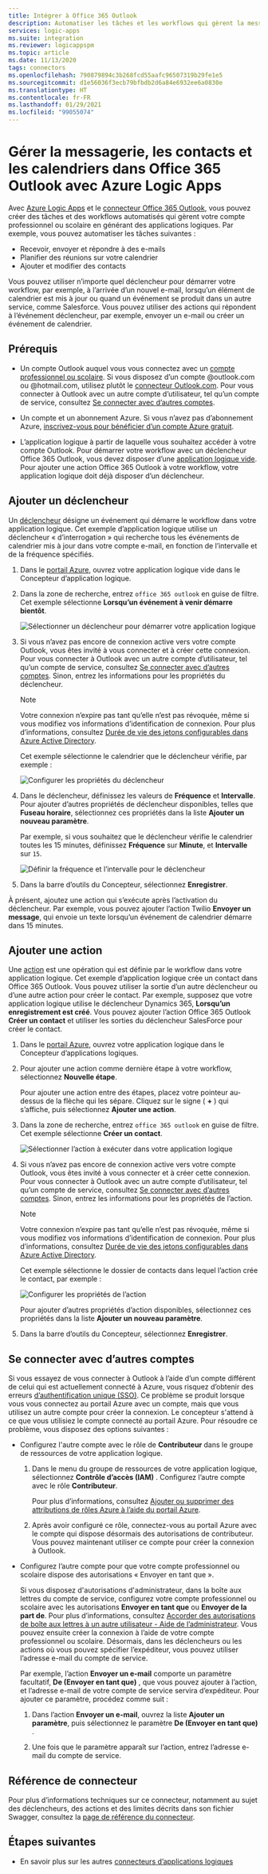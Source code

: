 ```yaml
---
title: Intégrer à Office 365 Outlook
description: Automatiser les tâches et les workflows qui gèrent la messagerie, les contacts et les calendriers dans Office 365 avec Azure Logic Apps
services: logic-apps
ms.suite: integration
ms.reviewer: logicappspm
ms.topic: article
ms.date: 11/13/2020
tags: connectors
ms.openlocfilehash: 790879894c3b268fcd55aafc96507319b29fe1e5
ms.sourcegitcommit: d1e56036f3ecb79bfbdb2d6a84e6932ee6a0830e
ms.translationtype: HT
ms.contentlocale: fr-FR
ms.lasthandoff: 01/29/2021
ms.locfileid: "99055074"
---
```

# <a name="manage-email-contacts-and-calendars-in-office-365-outlook-by-using-azure-logic-apps"></a>Gérer la messagerie, les contacts et les calendriers dans Office 365 Outlook avec Azure Logic Apps

Avec [Azure Logic Apps](../logic-apps/logic-apps-overview.md) et le [connecteur Office 365 Outlook](/connectors/office365connector/), vous pouvez créer des tâches et des workflows automatisés qui gèrent votre compte professionnel ou scolaire en générant des applications logiques. Par exemple, vous pouvez automatiser les tâches suivantes :

* Recevoir, envoyer et répondre à des e-mails
* Planifier des réunions sur votre calendrier
* Ajouter et modifier des contacts

Vous pouvez utiliser n’importe quel déclencheur pour démarrer votre workflow, par exemple, à l’arrivée d’un nouvel e-mail, lorsqu’un élément de calendrier est mis à jour ou quand un événement se produit dans un autre service, comme Salesforce. Vous pouvez utiliser des actions qui répondent à l’événement déclencheur, par exemple, envoyer un e-mail ou créer un événement de calendrier.

## <a name="prerequisites"></a>Prérequis

* Un compte Outlook auquel vous vous connectez avec un [compte professionnel ou scolaire](https://www.office.com/). Si vous disposez d’un compte @outlook.com ou @hotmail.com, utilisez plutôt le [connecteur Outlook.com](../connectors/connectors-create-api-outlook.md). Pour vous connecter à Outlook avec un autre compte d’utilisateur, tel qu’un compte de service, consultez [Se connecter avec d’autres comptes](#connect-using-other-accounts).

* Un compte et un abonnement Azure. Si vous n’avez pas d’abonnement Azure, [inscrivez-vous pour bénéficier d’un compte Azure gratuit](https://azure.microsoft.com/free/?WT.mc_id=A261C142F).

* L’application logique à partir de laquelle vous souhaitez accéder à votre compte Outlook. Pour démarrer votre workflow avec un déclencheur Office 365 Outlook, vous devez disposer d’une [application logique vide](../logic-apps/quickstart-create-first-logic-app-workflow.md). Pour ajouter une action Office 365 Outlook à votre workflow, votre application logique doit déjà disposer d’un déclencheur.

## <a name="add-a-trigger"></a>Ajouter un déclencheur

Un [déclencheur](../logic-apps/logic-apps-overview.md#logic-app-concepts) désigne un événement qui démarre le workflow dans votre application logique. Cet exemple d’application logique utilise un déclencheur « d’interrogation » qui recherche tous les événements de calendrier mis à jour dans votre compte e-mail, en fonction de l’intervalle et de la fréquence spécifiés.

1. Dans le [portail Azure](https://portal.azure.com), ouvrez votre application logique vide dans le Concepteur d’application logique.

1. Dans la zone de recherche, entrez `office 365 outlook` en guise de filtre. Cet exemple sélectionne **Lorsqu’un événement à venir démarre bientôt**.
   
   ![Sélectionner un déclencheur pour démarrer votre application logique](./media/connectors-create-api-office365-outlook/office365-trigger.png)

1. Si vous n’avez pas encore de connexion active vers votre compte Outlook, vous êtes invité à vous connecter et à créer cette connexion. Pour vous connecter à Outlook avec un autre compte d’utilisateur, tel qu’un compte de service, consultez [Se connecter avec d’autres comptes](#connect-using-other-accounts). Sinon, entrez les informations pour les propriétés du déclencheur.

   > [!NOTE]
   > Votre connexion n’expire pas tant qu’elle n’est pas révoquée, même si vous modifiez vos informations d’identification de connexion. Pour plus d’informations, consultez [Durée de vie des jetons configurables dans Azure Active Directory](../active-directory/develop/active-directory-configurable-token-lifetimes.md).

   Cet exemple sélectionne le calendrier que le déclencheur vérifie, par exemple :

   ![Configurer les propriétés du déclencheur](./media/connectors-create-api-office365-outlook/select-calendar.png)

1. Dans le déclencheur, définissez les valeurs de **Fréquence** et **Intervalle**. Pour ajouter d’autres propriétés de déclencheur disponibles, telles que **Fuseau horaire**, sélectionnez ces propriétés dans la liste **Ajouter un nouveau paramètre**.

   Par exemple, si vous souhaitez que le déclencheur vérifie le calendrier toutes les 15 minutes, définissez **Fréquence** sur **Minute**, et **Intervalle** sur `15`. 

   ![Définir la fréquence et l’intervalle pour le déclencheur](./media/connectors-create-api-office365-outlook/calendar-settings.png)

1. Dans la barre d’outils du Concepteur, sélectionnez **Enregistrer**.

À présent, ajoutez une action qui s’exécute après l’activation du déclencheur. Par exemple, vous pouvez ajouter l’action Twilio **Envoyer un message**, qui envoie un texte lorsqu’un événement de calendrier démarre dans 15 minutes.

## <a name="add-an-action"></a>Ajouter une action

Une [action](../logic-apps/logic-apps-overview.md#logic-app-concepts) est une opération qui est définie par le workflow dans votre application logique. Cet exemple d’application logique crée un contact dans Office 365 Outlook. Vous pouvez utiliser la sortie d’un autre déclencheur ou d’une autre action pour créer le contact. Par exemple, supposez que votre application logique utilise le déclencheur Dynamics 365, **Lorsqu’un enregistrement est créé**. Vous pouvez ajouter l’action Office 365 Outlook **Créer un contact** et utiliser les sorties du déclencheur SalesForce pour créer le contact.

1. Dans le [portail Azure](https://portal.azure.com), ouvrez votre application logique dans le Concepteur d’applications logiques.

1. Pour ajouter une action comme dernière étape à votre workflow, sélectionnez **Nouvelle étape**. 

   Pour ajouter une action entre des étapes, placez votre pointeur au-dessus de la flèche qui les sépare. Cliquez sur le signe ( **+** ) qui s’affiche, puis sélectionnez **Ajouter une action**.

1. Dans la zone de recherche, entrez `office 365 outlook` en guise de filtre. Cet exemple sélectionne **Créer un contact**.

   ![Sélectionner l’action à exécuter dans votre application logique](./media/connectors-create-api-office365-outlook/office365-actions.png) 

1. Si vous n’avez pas encore de connexion active vers votre compte Outlook, vous êtes invité à vous connecter et à créer cette connexion. Pour vous connecter à Outlook avec un autre compte d’utilisateur, tel qu’un compte de service, consultez [Se connecter avec d’autres comptes](#connect-using-other-accounts). Sinon, entrez les informations pour les propriétés de l’action.

   > [!NOTE]
   > Votre connexion n’expire pas tant qu’elle n’est pas révoquée, même si vous modifiez vos informations d’identification de connexion. Pour plus d’informations, consultez [Durée de vie des jetons configurables dans Azure Active Directory](../active-directory/develop/active-directory-configurable-token-lifetimes.md).

   Cet exemple sélectionne le dossier de contacts dans lequel l’action crée le contact, par exemple :

   ![Configurer les propriétés de l’action](./media/connectors-create-api-office365-outlook/select-contacts-folder.png)

   Pour ajouter d’autres propriétés d’action disponibles, sélectionnez ces propriétés dans la liste **Ajouter un nouveau paramètre**.

1. Dans la barre d’outils du Concepteur, sélectionnez **Enregistrer**.

<a name="connect-using-other-accounts"></a>

## <a name="connect-using-other-accounts"></a>Se connecter avec d’autres comptes

Si vous essayez de vous connecter à Outlook à l’aide d’un compte différent de celui qui est actuellement connecté à Azure, vous risquez d’obtenir des erreurs [d’authentification unique (SSO)](../active-directory/manage-apps/what-is-single-sign-on.md). Ce problème se produit lorsque vous vous connectez au portail Azure avec un compte, mais que vous utilisez un autre compte pour créer la connexion. Le concepteur s'attend à ce que vous utilisiez le compte connecté au portail Azure. Pour résoudre ce problème, vous disposez des options suivantes :

* Configurez l'autre compte avec le rôle de **Contributeur** dans le groupe de ressources de votre application logique.

  1. Dans le menu du groupe de ressources de votre application logique, sélectionnez **Contrôle d’accès (IAM)** . Configurez l’autre compte avec le rôle **Contributeur**. 
  
     Pour plus d’informations, consultez [Ajouter ou supprimer des attributions de rôles Azure à l’aide du portail Azure](../role-based-access-control/role-assignments-portal.md).

  1. Après avoir configuré ce rôle, connectez-vous au portail Azure avec le compte qui dispose désormais des autorisations de contributeur. Vous pouvez maintenant utiliser ce compte pour créer la connexion à Outlook.

* Configurez l’autre compte pour que votre compte professionnel ou scolaire dispose des autorisations « Envoyer en tant que ».

   Si vous disposez d'autorisations d'administrateur, dans la boîte aux lettres du compte de service, configurez votre compte professionnel ou scolaire avec les autorisations **Envoyer en tant que** ou **Envoyer de la part de**. Pour plus d’informations, consultez [Accorder des autorisations de boîte aux lettres à un autre utilisateur - Aide de l’administrateur](/microsoft-365/admin/add-users/give-mailbox-permissions-to-another-user). Vous pouvez ensuite créer la connexion à l’aide de votre compte professionnel ou scolaire. Désormais, dans les déclencheurs ou les actions où vous pouvez spécifier l’expéditeur, vous pouvez utiliser l’adresse e-mail du compte de service.

   Par exemple, l’action **Envoyer un e-mail** comporte un paramètre facultatif, **De (Envoyer en tant que)** , que vous pouvez ajouter à l’action, et l’adresse e-mail de votre compte de service servira d’expéditeur. Pour ajouter ce paramètre, procédez comme suit :

   1. Dans l’action **Envoyer un e-mail**, ouvrez la liste **Ajouter un paramètre**, puis sélectionnez le paramètre **De (Envoyer en tant que)** .

   1. Une fois que le paramètre apparaît sur l’action, entrez l’adresse e-mail du compte de service.

## <a name="connector-reference"></a>Référence de connecteur

Pour plus d’informations techniques sur ce connecteur, notamment au sujet des déclencheurs, des actions et des limites décrits dans son fichier Swagger, consultez la [page de référence du connecteur](/connectors/office365/). 

## <a name="next-steps"></a>Étapes suivantes

* En savoir plus sur les autres [connecteurs d’applications logiques](../connectors/apis-list.md)
